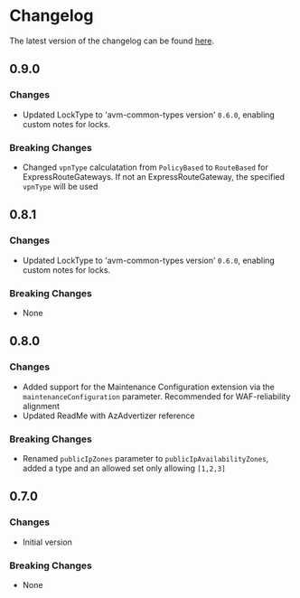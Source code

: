 # Changelog

The latest version of the changelog can be found [here](https://github.com/Azure/bicep-registry-modules/blob/main/avm/res/network/virtual-network-gateway/CHANGELOG.md).

## 0.9.0

### Changes

- Updated LockType to 'avm-common-types version' `0.6.0`, enabling custom notes for locks.

### Breaking Changes

- Changed `vpnType` calculatation from `PolicyBased` to `RouteBased` for ExpressRouteGateways. If not an ExpressRouteGateway, the specified `vpnType` will be used

## 0.8.1

### Changes

- Updated LockType to 'avm-common-types version' `0.6.0`, enabling custom notes for locks.

### Breaking Changes

- None

## 0.8.0

### Changes

- Added support for the Maintenance Configuration extension via the `maintenanceConfiguration` parameter. Recommended for WAF-reliability alignment
- Updated ReadMe with AzAdvertizer reference

### Breaking Changes

- Renamed `publicIpZones` parameter to `publicIpAvailabilityZones`, added a type and an allowed set only allowing `[1,2,3]`

## 0.7.0

### Changes

- Initial version

### Breaking Changes

- None
